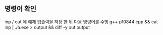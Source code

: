 ## 명령어 확인

inp / out 에 예제 입출력을 저장 한 뒤 다음 명령어를 수행
g++ p10844.cpp && cat inp | ./a.exe > output && diff -y out output